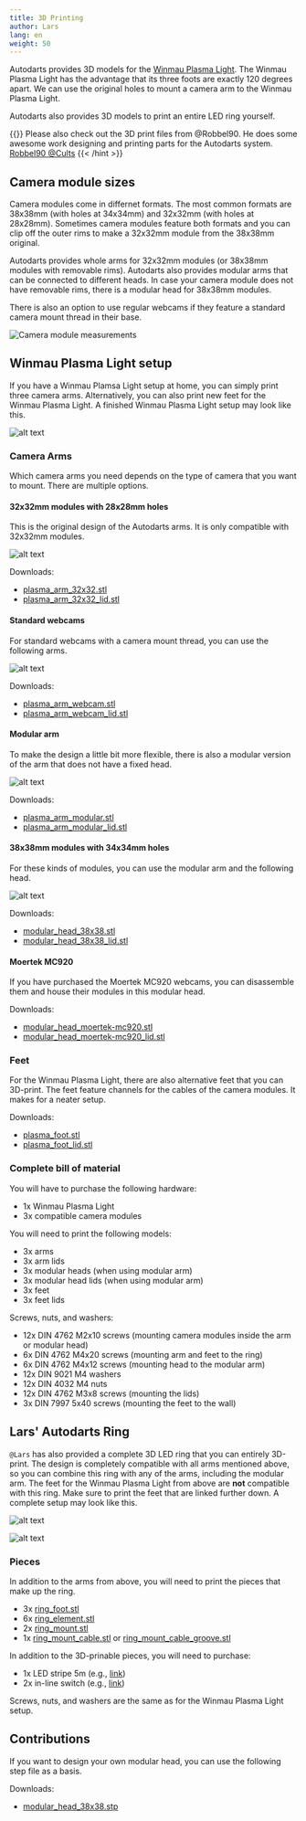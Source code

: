 ```yaml
---
title: 3D Printing
author: Lars
lang: en
weight: 50
---
```


Autodarts provides 3D models for the [Winmau Plasma Light](https://winmau.com/plasma-dartboard-light-4300?__cf_chl_tk=PGtC255Z1irSFZJjHqPuQns3DkOSfGvVEftt4Sr9VUo-1676315447-0-gaNycGzNCns).
The Winmau Plasma Light has the advantage that its three foots are exactly 120 degrees apart.
We can use the original holes to mount a camera arm to the Winmau Plasma Light.

Autodarts also provides 3D models to print an entire LED ring yourself.

{{<hint type=note icon=gdoc_info_outline >}}
Please also check out the 3D print files from @Robbel90. He does some awesome work designing and printing parts for the Autodarts system.
[Robbel90 @Cults](https://cults3d.com/de/modell-3d/gadget/steeldart-score-system-wie-autodarts)
{{< /hint >}}


## Camera module sizes

Camera modules come in differnet formats.
The most common formats are 38x38mm (with holes at 34x34mm) and 32x32mm (with holes at 28x28mm).
Sometimes camera modules feature both formats and you can clip off the outer rims to make a 32x32mm module from the 38x38mm original.

Autodarts provides whole arms for 32x32mm modules (or 38x38mm modules with removable rims).
Autodarts also provides modular arms that can be connected to different heads.
In case your camera module does not have removable rims, there is a modular head for 38x38mm modules.

There is also an option to use regular webcams if they feature a standard camera mount thread in their base.

![Camera module measurements](/3d-printing/images/camera_module_measures.jpg)

## Winmau Plasma Light setup

If you have a Winmau Plamsa Light setup at home, you can simply print three camera arms.
Alternatively, you can also print new feet for the Winmau Plasma Light.
A finished Winmau Plasma Light setup may look like this.

![alt text](/3d-printing/images/plasma_assembly_git.png)

### Camera Arms

Which camera arms you need depends on the type of camera that you want to mount.
There are multiple options.

#### 32x32mm modules with 28x28mm holes

This is the original design of the Autodarts arms.
It is only compatible with 32x32mm modules.

![alt text](/3d-printing/images/plasma_arm_assembly_git.png)

Downloads:

- [plasma_arm_32x32.stl](/3d-printing/stl/plasma_arm_32x32.stl)
- [plasma_arm_32x32_lid.stl](/3d-printing/stl/plasma_arm_32x32_lid.stl)

#### Standard webcams

For standard webcams with a camera mount thread, you can use the following arms.

![alt text](/3d-printing/images/plasma_arm_assembly_webcam_git.png)

Downloads:

- [plasma_arm_webcam.stl](/3d-printing/stl/plasma_arm_webcam.stl)
- [plasma_arm_webcam_lid.stl](/3d-printing/stl/plasma_arm_webcam_lid.stl)

#### Modular arm

To make the design a little bit more flexible, there is also a modular version of the arm that does not have a fixed head.

![alt text](/3d-printing/images/plasma_arm_assembly_modular_git.png)

Downloads:

- [plasma_arm_modular.stl](/3d-printing/stl/plasma_arm_modular.stl)
- [plasma_arm_modular_lid.stl](/3d-printing/stl/plasma_arm_modular_lid.stl)

#### 38x38mm modules with 34x34mm holes

For these kinds of modules, you can use the modular arm and the following head.

![alt text](/3d-printing/images/plasma_arm_assembly_modular_git_2.png)

Downloads:

- [modular_head_38x38.stl](/3d-printing/stl/modular_head_38x38.stl)
- [modular_head_38x38_lid.stl](/3d-printing/stl/modular_head_38x38_lid.stl)

#### Moertek MC920

If you have purchased the Moertek MC920 webcams, you can disassemble them and house their modules in this modular head.

Downloads:

- [modular_head_moertek-mc920.stl](/3d-printing/stl/modular_head_moertek-mc920.stl)
- [modular_head_moertek-mc920_lid.stl](/3d-printing/stl/modular_head_moertek-mc920_lid.stl)

### Feet

For the Winmau Plasma Light, there are also alternative feet that you can 3D-print.
The feet feature channels for the cables of the camera modules.
It makes for a neater setup.

Downloads:

- [plasma_foot.stl](/3d-printing/stl/plasma_foot.stl)
- [plasma_foot_lid.stl](/3d-printing/stl/plasma_foot_lid.stl)

### Complete bill of material

You will have to purchase the following hardware:

- 1x Winmau Plasma Light
- 3x compatible camera modules

You will need to print the following models:

- 3x arms
- 3x arm lids
- 3x modular heads (when using modular arm)
- 3x modular head lids (when using modular arm)
- 3x feet
- 3x feet lids

Screws, nuts, and washers:

- 12x DIN 4762 M2x10 screws (mounting camera modules inside the arm or modular head)
- 6x DIN 4762 M4x20 screws (mounting arm and feet to the ring)
- 6x DIN 4762 M4x12 screws (mounting head to the modular arm)
- 12x DIN 9021 M4 washers
- 12x DIN 4032 M4 nuts
- 12x DIN 4762 M3x8 screws (mounting the lids)
- 3x DIN 7997 5x40 screws (mounting the feet to the wall)

## Lars' Autodarts Ring

`@Lars` has also provided a complete 3D LED ring that you can entirely 3D-print.
The design is completely compatible with all arms mentioned above, so you can combine this ring with any of the arms, including the modular arm.
The feet for the Winmau Plasma Light from above are **not** compatible with this ring.
Make sure to print the feet that are linked further down.
A complete setup may look like this.

![alt text](/3d-printing/images/print_assembly_git.png)

![alt text](/3d-printing/images/print_arm_assembly_git.png)

### Pieces

In addition to the arms from above, you will need to print the pieces that make up the ring.

- 3x [ring_foot.stl](/3d-printing/stl/ring/ring_foot.stl)
- 6x [ring_element.stl](/3d-printing/stl/ring/ring_element.stl)
- 2x [ring_mount.stl](/3d-printing/stl/ring/ring_mount.stl)
- 1x [ring_mount_cable.stl](/3d-printing/stl/ring/ring_mount_cable.stl) or [ring_mount_cable_groove.stl](/3d-printing/stl/ring/ring_mount_cable_groove.stl)

In addition to the 3D-prinable pieces, you will need to purchase:

- 1x LED stripe 5m (e.g., [link](https://www.amazon.de/gp/product/B07TJXZNDZ/ref=ppx_yo_dt_b_search_asin_title?ie=UTF8&psc=1))
- 2x in-line switch (e.g., [link](https://www.amazon.de/UEETEK-Streifen-Aus-schalter-Stecker-Schalter-Wie-gezeigt/dp/B077HKVYRY/ref=sr_1_9?__mk_de_DE=%C3%85M%C3%85%C5%BD%C3%95%C3%91&crid=14UX4NT2N44A4&keywords=inline+an+ausschalter&qid=1641925914&sprefix=inline+an+aus+schalte%2Caps%2))

Screws, nuts, and washers are the same as for the Winmau Plasma Light setup.

## Contributions

If you want to design your own modular head, you can use the following step file as a basis.

Downloads:

- [modular_head_38x38.stp](/3d-printing/stp/modular_head_38x38.stp)
